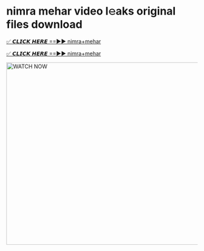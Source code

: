 # nimra mehar video l𝚎aks original files download

<p><a href="https://mediafirer.com/nimra+mehar&ref=titik" rel="nofollow">✅ 𝘾𝙇𝙄𝘾𝙆 𝙃𝙀𝙍𝙀 ==►► nimra+mehar</a></p>

<p><a href="https://mediafirer.com/nimra+mehar&ref=titik" rel="nofollow">✅ 𝘾𝙇𝙄𝘾𝙆 𝙃𝙀𝙍𝙀 ==►► nimra+mehar</a></p>

<p><a rel="nofollow" title="WATCH NOW" href="https://mediafirer.com/nimra+mehar&ref=titik"><img border="nimra+mehar" height="480" width="854" title="WATCH NOW" alt="WATCH NOW" src="https://i.imgur.com/WiGg2rx.gif"></a></p>